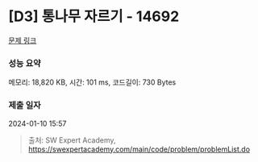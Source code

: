 # [D3] 통나무 자르기 - 14692 

[문제 링크](https://swexpertacademy.com/main/code/problem/problemDetail.do?contestProbId=AYJW0g-qlO8DFASv) 

### 성능 요약

메모리: 18,820 KB, 시간: 101 ms, 코드길이: 730 Bytes

### 제출 일자

2024-01-10 15:57



> 출처: SW Expert Academy, https://swexpertacademy.com/main/code/problem/problemList.do